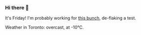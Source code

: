 ### Hi there :wave:

It's Friday! I'm probably working for [this bunch](https://github.com/kohofinancial), de-flaking a test.

Weather in Toronto: overcast, at -10°C.
